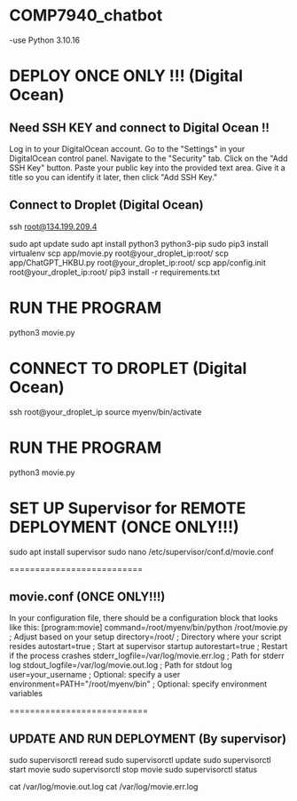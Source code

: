 # COMP7940_chatbot
-use Python 3.10.16



# DEPLOY ONCE ONLY !!! (Digital Ocean)
## Need SSH KEY and connect to Digital Ocean !!
Log in to your DigitalOcean account.
Go to the "Settings" in your DigitalOcean control panel.
Navigate to the "Security" tab.
Click on the "Add SSH Key" button.
Paste your public key into the provided text area.
Give it a title so you can identify it later, then click "Add SSH Key."

## Connect to Droplet (Digital Ocean)
ssh root@134.199.209.4

sudo apt update
sudo apt install python3 python3-pip
sudo pip3 install virtualenv
scp app/movie.py root@your_droplet_ip:root/
scp app/ChatGPT_HKBU.py root@your_droplet_ip:root/
scp app/config.init root@your_droplet_ip:root/
pip3 install -r requirements.txt

# RUN THE PROGRAM
python3 movie.py

# CONNECT TO DROPLET (Digital Ocean)
ssh root@your_droplet_ip
source myenv/bin/activate

# RUN THE PROGRAM
python3 movie.py

# SET UP Supervisor for REMOTE DEPLOYMENT (ONCE ONLY!!!)
sudo apt install supervisor
sudo nano /etc/supervisor/conf.d/movie.conf

========================== 
## movie.conf (ONCE ONLY!!!)

In your configuration file, there should be a configuration block that looks like this:
[program:movie]
command=/root/myenv/bin/python /root/movie.py  ; Adjust based on your setup
directory=/root/                                 ; Directory where your script resides
autostart=true                                   ; Start at supervisor startup
autorestart=true                                 ; Restart if the process crashes
stderr_logfile=/var/log/movie.err.log           ; Path for stderr log
stdout_logfile=/var/log/movie.out.log           ; Path for stdout log
user=your_username                               ; Optional: specify a user
environment=PATH="/root/myenv/bin"              ; Optional: specify environment variables

===========================
## UPDATE AND RUN DEPLOYMENT (By supervisor)

sudo supervisorctl reread
sudo supervisorctl update
sudo supervisorctl start movie
sudo supervisorctl stop movie
sudo supervisorctl status

cat /var/log/movie.out.log
cat /var/log/movie.err.log